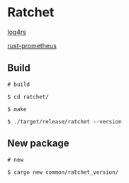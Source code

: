 # Ratchet

[log4rs](https://github.com/estk/log4rs)

[rust-prometheus](https://github.com/tikv/rust-prometheus)

## Build

``` plain
# build

$ cd ratchet/

$ make

$ ./target/release/ratchet --version
```

## New package

``` plain
# new

$ cargo new common/ratchet_version/
```
